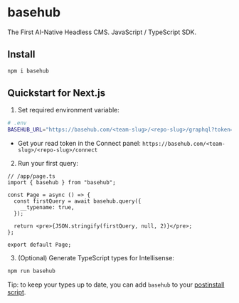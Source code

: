 # basehub

The First AI-Native Headless CMS. JavaScript / TypeScript SDK.

## Install

```zsh
npm i basehub
```

## Quickstart for Next.js

1. Set required environment variable:

```zsh
# .env
BASEHUB_URL="https://basehub.com/<team-slug>/<repo-slug>/graphql?token=<read-token>"
```

- Get your read token in the Connect panel: `https://basehub.com/<team-slug>/<repo-slug>/connect`

2. Run your first query:

```tsx
// /app/page.ts
import { basehub } from "basehub";

const Page = async () => {
  const firstQuery = await basehub.query({
    __typename: true,
  });

  return <pre>{JSON.stringify(firstQuery, null, 2)}</pre>;
};

export default Page;
```

3. (Optional) Generate TypeScript types for Intellisense:

```zsh
npm run basehub
```

Tip: to keep your types up to date, you can add `basehub` to your [postinstall script](https://docs.npmjs.com/cli/v9/using-npm/scripts).
